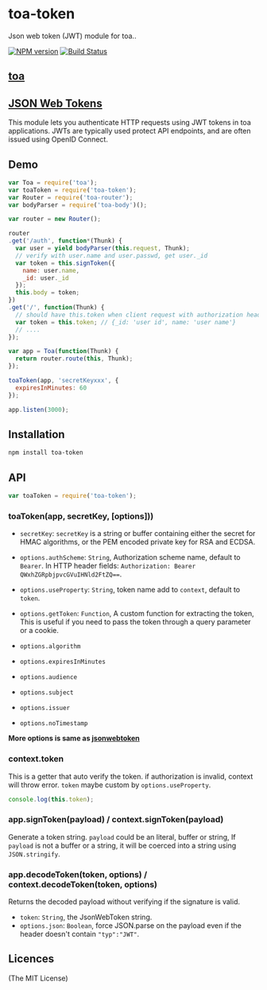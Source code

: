 toa-token
====
Json web token (JWT) module for toa..

[![NPM version][npm-image]][npm-url]
[![Build Status][travis-image]][travis-url]

## [toa](https://github.com/toajs/toa)

## [JSON Web Tokens](http://self-issued.info/docs/draft-ietf-oauth-json-web-token.html)

This module lets you authenticate HTTP requests using JWT tokens in toa
 applications.  JWTs are typically used protect API endpoints, and are
often issued using OpenID Connect.

## Demo

```js
var Toa = require('toa');
var toaToken = require('toa-token');
var Router = require('toa-router');
var bodyParser = require('toa-body')();

var router = new Router();

router
.get('/auth', function*(Thunk) {
  var user = yield bodyParser(this.request, Thunk);
  // verify with user.name and user.passwd, get user._id
  var token = this.signToken({
    name: user.name,
    _id: user._id
  });
  this.body = token;
})
.get('/', function(Thunk) {
  // should have this.token when client request with authorization header.
  var token = this.token; // {_id: 'user id', name: 'user name'}
  // ....
});

var app = Toa(function(Thunk) {
  return router.route(this, Thunk);
});

toaToken(app, 'secretKeyxxx', {
  expiresInMinutes: 60
});

app.listen(3000);
```

## Installation

```bash
npm install toa-token
```

## API

```js
var toaToken = require('toa-token');
```
### toaToken(app, secretKey, [options]))

- `secretKey`: `secretKey` is a string or buffer containing either the secret for HMAC algorithms, or the PEM encoded private key for RSA and ECDSA.

- `options.authScheme`: `String`, Authorization scheme name, default to `Bearer`. In HTTP header fields: `Authorization: Bearer QWxhZGRpbjpvcGVuIHNld2FtZQ==`.
- `options.useProperty`: `String`, token name add to `context`, default to `token`.
- `options.getToken`: `Function`, A custom function for extracting the token, This is useful if you need to pass the token through a query parameter or a cookie.
- `options.algorithm`
- `options.expiresInMinutes`
- `options.audience`
- `options.subject`
- `options.issuer`
- `options.noTimestamp`

**More options is same as [jsonwebtoken](https://github.com/auth0/node-jsonwebtoken)**

### context.token

This is a getter that auto verify the token. if authorization is invalid, context will throw error. `token` maybe custom by `options.useProperty`.

```js
console.log(this.token);
```

### app.signToken(payload) / context.signToken(payload)

Generate a token string. `payload` could be an literal, buffer or string, If `payload` is not a buffer or a string, it will be coerced into a string
using `JSON.stringify`.

### app.decodeToken(token, options) / context.decodeToken(token, options)

Returns the decoded payload without verifying if the signature is valid.

- `token`: `String`, the JsonWebToken string.
- `options.json`: `Boolean`, force JSON.parse on the payload even if the header doesn't contain `"typ":"JWT"`.

## Licences
(The MIT License)

[npm-url]: https://npmjs.org/package/toa-token
[npm-image]: http://img.shields.io/npm/v/toa-token.svg

[travis-url]: https://travis-ci.org/toajs/toa-token
[travis-image]: http://img.shields.io/travis/toajs/toa-token.svg
